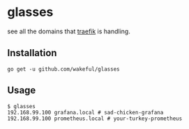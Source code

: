 # glasses

see all the domains that [traefik](https://traefik.io/) is handling.


## Installation 
```
go get -u github.com/wakeful/glasses
```

## Usage
```
$ glasses
192.168.99.100 grafana.local # sad-chicken-grafana
192.168.99.100 prometheus.local # your-turkey-prometheus
```